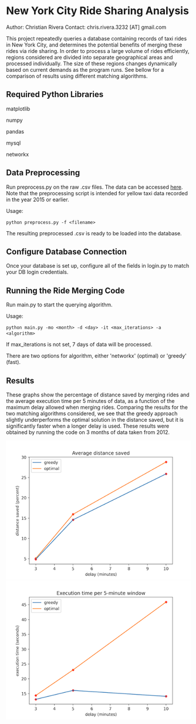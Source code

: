 # New York City Ride Sharing Analysis 

Author: Christian Rivera
Contact: chris.rivera.3232 \[AT\] gmail.com

This project repeatedly queries a database containing records of taxi rides in New York City, and determines the potential benefits of merging these rides via ride sharing. In order to process a large volume of rides efficiently, regions considered are divided into separate geographical areas and processed individually. The size of these regions changes dynamically based on current demands as the program runs. See bellow for a comparison of results using different matching algorithms.

## Required Python Libraries

matplotlib

numpy

pandas

mysql

networkx

## Data Preprocessing

Run preprocess.py on the raw .csv files. The data can be accessed [here](https://www1.nyc.gov/site/tlc/about/tlc-trip-record-data.page). Note that the preprocessing script is intended for yellow taxi data recorded in the year 2015 or earlier.

Usage:

    python preprocess.py -f <filename>

The resulting preprocessed .csv is ready to be loaded into the database.

## Configure Database Connection

Once your database is set up, configure all of the fields in login.py to match your DB login credentials.

## Running the Ride Merging Code

Run main.py to start the querying algorithm.

Usage:

    python main.py -mo <month> -d <day> -it <max_iterations> -a <algorithm>

If max_iterations is not set, 7 days of data will be processed.

There are two options for algorithm, either 'networkx' (optimal) or 'greedy' (fast).

## Results

These graphs show the percentage of distance saved by merging rides and the average execution time per 5 minutes of data, as a function of the maximum delay allowed when merging rides. Comparing the results for the two matching algorithms considered, we see that the greedy approach slightly underperforms the optimal solution in the distance saved, but it is significantly faster when a longer delay is used. These results were obtained by running the code on 3 months of data taken from 2012.

![distance saved](https://raw.githubusercontent.com/crivera32/ride-sharing-analysis/main/plots/distance_small.png)
![execution time](https://raw.githubusercontent.com/crivera32/ride-sharing-analysis/main/plots/time_small.png)

